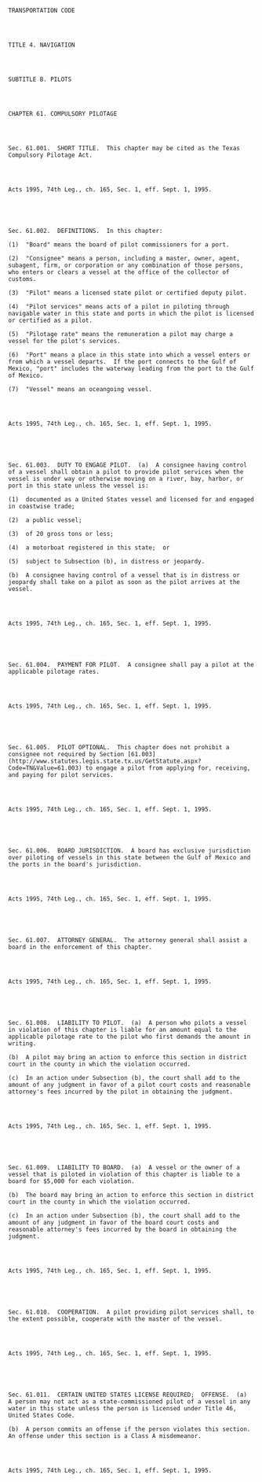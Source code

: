 ﻿
    
    
    	
    					
    
    
    TRANSPORTATION CODE
    
      
    
    
    TITLE 4. NAVIGATION
    
      
    
    
    SUBTITLE B. PILOTS
    
      
    
    
    CHAPTER 61. COMPULSORY PILOTAGE
    
      
    
    
    Sec. 61.001.  SHORT TITLE.  This chapter may be cited as the Texas Compulsory Pilotage Act.
    
    
    
    
    Acts 1995, 74th Leg., ch. 165, Sec. 1, eff. Sept. 1, 1995.
    
    
    
    
    
    Sec. 61.002.  DEFINITIONS.  In this chapter:
    
    (1)  "Board" means the board of pilot commissioners for a port.
    
    (2)  "Consignee" means a person, including a master, owner, agent, subagent, firm, or corporation or any combination of those persons, who enters or clears a vessel at the office of the collector of customs.
    
    (3)  "Pilot" means a licensed state pilot or certified deputy pilot.
    
    (4)  "Pilot services" means acts of a pilot in piloting through navigable water in this state and ports in which the pilot is licensed or certified as a pilot.
    
    (5)  "Pilotage rate" means the remuneration a pilot may charge a vessel for the pilot's services.
    
    (6)  "Port" means a place in this state into which a vessel enters or from which a vessel departs.  If the port connects to the Gulf of Mexico, "port" includes the waterway leading from the port to the Gulf of Mexico.
    
    (7)  "Vessel" means an oceangoing vessel.
    
    
    
    
    Acts 1995, 74th Leg., ch. 165, Sec. 1, eff. Sept. 1, 1995.
    
    
    
    
    
    Sec. 61.003.  DUTY TO ENGAGE PILOT.  (a)  A consignee having control of a vessel shall obtain a pilot to provide pilot services when the vessel is under way or otherwise moving on a river, bay, harbor, or port in this state unless the vessel is:
    
    (1)  documented as a United States vessel and licensed for and engaged in coastwise trade;
    
    (2)  a public vessel;
    
    (3)  of 20 gross tons or less;
    
    (4)  a motorboat registered in this state;  or
    
    (5)  subject to Subsection (b), in distress or jeopardy.
    
    (b)  A consignee having control of a vessel that is in distress or jeopardy shall take on a pilot as soon as the pilot arrives at the vessel.
    
    
    
    
    Acts 1995, 74th Leg., ch. 165, Sec. 1, eff. Sept. 1, 1995.
    
    
    
    
    
    Sec. 61.004.  PAYMENT FOR PILOT.  A consignee shall pay a pilot at the applicable pilotage rates.
    
    
    
    
    Acts 1995, 74th Leg., ch. 165, Sec. 1, eff. Sept. 1, 1995.
    
    
    
    
    
    Sec. 61.005.  PILOT OPTIONAL.  This chapter does not prohibit a consignee not required by Section [61.003](http://www.statutes.legis.state.tx.us/GetStatute.aspx?Code=TN&Value=61.003) to engage a pilot from applying for, receiving, and paying for pilot services.
    
    
    
    
    Acts 1995, 74th Leg., ch. 165, Sec. 1, eff. Sept. 1, 1995.
    
    
    
    
    
    Sec. 61.006.  BOARD JURISDICTION.  A board has exclusive jurisdiction over piloting of vessels in this state between the Gulf of Mexico and the ports in the board's jurisdiction.
    
    
    
    
    Acts 1995, 74th Leg., ch. 165, Sec. 1, eff. Sept. 1, 1995.
    
    
    
    
    
    Sec. 61.007.  ATTORNEY GENERAL.  The attorney general shall assist a board in the enforcement of this chapter.
    
    
    
    
    Acts 1995, 74th Leg., ch. 165, Sec. 1, eff. Sept. 1, 1995.
    
    
    
    
    
    Sec. 61.008.  LIABILITY TO PILOT.  (a)  A person who pilots a vessel in violation of this chapter is liable for an amount equal to the applicable pilotage rate to the pilot who first demands the amount in writing.
    
    (b)  A pilot may bring an action to enforce this section in district court in the county in which the violation occurred.
    
    (c)  In an action under Subsection (b), the court shall add to the amount of any judgment in favor of a pilot court costs and reasonable attorney's fees incurred by the pilot in obtaining the judgment.
    
    
    
    
    Acts 1995, 74th Leg., ch. 165, Sec. 1, eff. Sept. 1, 1995.
    
    
    
    
    
    Sec. 61.009.  LIABILITY TO BOARD.  (a)  A vessel or the owner of a vessel that is piloted in violation of this chapter is liable to a board for $5,000 for each violation.
    
    (b)  The board may bring an action to enforce this section in district court in the county in which the violation occurred.
    
    (c)  In an action under Subsection (b), the court shall add to the amount of any judgment in favor of the board court costs and reasonable attorney's fees incurred by the board in obtaining the judgment.
    
    
    
    
    Acts 1995, 74th Leg., ch. 165, Sec. 1, eff. Sept. 1, 1995.
    
    
    
    
    
    Sec. 61.010.  COOPERATION.  A pilot providing pilot services shall, to the extent possible, cooperate with the master of the vessel.
    
    
    
    
    Acts 1995, 74th Leg., ch. 165, Sec. 1, eff. Sept. 1, 1995.
    
    
    
    
    
    Sec. 61.011.  CERTAIN UNITED STATES LICENSE REQUIRED;  OFFENSE.  (a)  A person may not act as a state-commissioned pilot of a vessel in any water in this state unless the person is licensed under Title 46, United States Code.
    
    (b)  A person commits an offense if the person violates this section.  An offense under this section is a Class A misdemeanor.
    
    
    
    
    Acts 1995, 74th Leg., ch. 165, Sec. 1, eff. Sept. 1, 1995.
    
    
    
    
    				
